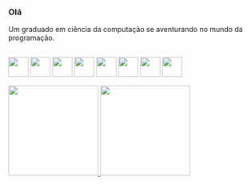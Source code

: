 ### Olá
  Um graduado em ciência da computação se aventurando no mundo da programação.

##
<img src="https://cdn.jsdelivr.net/gh/devicons/devicon/icons/html5/html5-original.svg" width="40" height="40"/> <img src="https://cdn.jsdelivr.net/gh/devicons/devicon/icons/css3/css3-original.svg" width="40" height="40"/> <img src="https://cdn.jsdelivr.net/gh/devicons/devicon/icons/bootstrap/bootstrap-original.svg" width="40" height="40"/> <img src="https://cdn.jsdelivr.net/gh/devicons/devicon/icons/angularjs/angularjs-original.svg" width="40" height="40"/> <img src="https://cdn.jsdelivr.net/gh/devicons/devicon/icons/javascript/javascript-original.svg" width="40" height="40"/> <img src="https://cdn.jsdelivr.net/gh/devicons/devicon/icons/typescript/typescript-original.svg" width="40" height="40"/> <img src="https://cdn.jsdelivr.net/gh/devicons/devicon/icons/git/git-original.svg" width="40" height="40"/> <img src="https://cdn.jsdelivr.net/gh/devicons/devicon/icons/vscode/vscode-original.svg" width="40" height="40"/>

<div>
<a href="https://github.com/Vitorsdl">
<img height="180em" src="https://github-readme-stats.vercel.app/api/top-langs/?username=Vitorsdl&layout=compact&langs_count=7&theme=dracula"/>
<img height="180em" src="https://github-readme-stats.vercel.app/api?username=Vitorsdl&show_icons=true&theme=dracula&include_all_commits=true&count_private=true"/>
</div>
